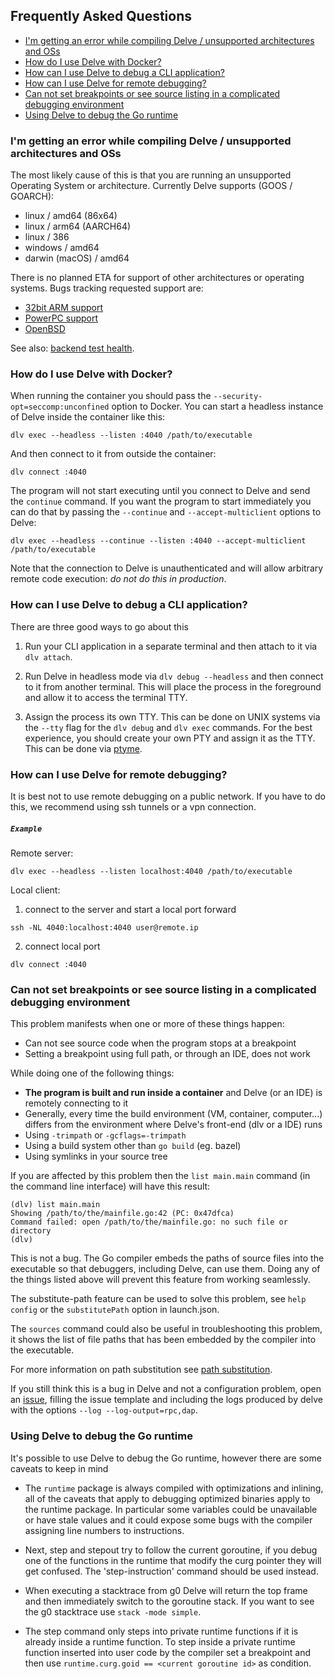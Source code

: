 ## Frequently Asked Questions

<!-- BEGIN TOC -->
* [I'm getting an error while compiling Delve / unsupported architectures and OSs](#unsupportedplatforms)
* [How do I use Delve with Docker?](#docker)
* [How can I use Delve to debug a CLI application?](#ttydebug)
* [How can I use Delve for remote debugging?](#remote)
* [Can not set breakpoints or see source listing in a complicated debugging environment](#substpath)
* [Using Delve to debug the Go runtime](#runtime)
<!-- END TOC -->

### <a name="unsupportedplatforms"></a> I'm getting an error while compiling Delve / unsupported architectures and OSs

The most likely cause of this is that you are running an unsupported Operating System or architecture.
Currently Delve supports (GOOS / GOARCH):
* linux / amd64 (86x64)
* linux / arm64 (AARCH64)
* linux / 386
* windows / amd64
* darwin (macOS) / amd64

There is no planned ETA for support of other architectures or operating systems. Bugs tracking requested support are:

- [32bit ARM support](https://github.com/backman-git/delve/issues/328)
- [PowerPC support](https://github.com/backman-git/delve/issues/1564)
- [OpenBSD](https://github.com/backman-git/delve/issues/1477)

See also: [backend test health](backend_test_health.md).

### <a name="docker"></a> How do I use Delve with Docker?

When running the container you should pass the `--security-opt=seccomp:unconfined` option to Docker. You can start a headless instance of Delve inside the container like this:

```
dlv exec --headless --listen :4040 /path/to/executable
```

And then connect to it from outside the container:

```
dlv connect :4040
```

The program will not start executing until you connect to Delve and send the `continue` command.  If you want the program to start immediately you can do that by passing the `--continue` and `--accept-multiclient` options to Delve:

```
dlv exec --headless --continue --listen :4040 --accept-multiclient /path/to/executable
```

Note that the connection to Delve is unauthenticated and will allow arbitrary remote code execution: *do not do this in production*.

### <a name="ttydebug"></a> How can I use Delve to debug a CLI application?

There are three good ways to go about this

1. Run your CLI application in a separate terminal and then attach to it via `dlv attach`. 

1. Run Delve in headless mode via `dlv debug --headless` and then connect to it from
another terminal. This will place the process in the foreground and allow it to access
the terminal TTY.

1. Assign the process its own TTY. This can be done on UNIX systems via the `--tty` flag for the 
`dlv debug` and `dlv exec` commands. For the best experience, you should create your own PTY and 
assign it as the TTY. This can be done via [ptyme](https://github.com/derekparker/ptyme).

### <a name="remote"></a> How can I use Delve for remote debugging?

It is best not to use remote debugging on a public network. If you have to do this, we recommend using ssh tunnels or a vpn connection.  

##### ```Example ``` 

Remote server:
```
dlv exec --headless --listen localhost:4040 /path/to/executable
```

Local client:
1. connect to the server and start a local port forward

```
ssh -NL 4040:localhost:4040 user@remote.ip
```

2. connect local port
```
dlv connect :4040
```

### <a name="substpath"></a> Can not set breakpoints or see source listing in a complicated debugging environment

This problem manifests when one or more of these things happen:

* Can not see source code when the program stops at a breakpoint
* Setting a breakpoint using full path, or through an IDE, does not work

While doing one of the following things:

* **The program is built and run inside a container** and Delve (or an IDE) is remotely connecting to it
* Generally, every time the build environment (VM, container, computer...) differs from the environment where Delve's front-end (dlv or a IDE) runs 
* Using `-trimpath` or `-gcflags=-trimpath`
* Using a build system other than `go build` (eg. bazel)
* Using symlinks in your source tree

If you are affected by this problem then the `list main.main` command (in the command line interface) will have this result:

```
(dlv) list main.main
Showing /path/to/the/mainfile.go:42 (PC: 0x47dfca)
Command failed: open /path/to/the/mainfile.go: no such file or directory
(dlv)
```

This is not a bug. The Go compiler embeds the paths of source files into the executable so that debuggers, including Delve, can use them. Doing any of the things listed above will prevent this feature from working seamlessly.

The substitute-path feature can be used to solve this problem, see `help config` or the `substitutePath` option in launch.json.

The `sources` command could also be useful in troubleshooting this problem, it shows the list of file paths that has been embedded by the compiler into the executable.

For more information on path substitution see [path substitution](cli/substitutepath.md).

If you still think this is a bug in Delve and not a configuration problem, open an [issue](https://github.com/backman-git/delve/issues), filling the issue template and including the logs produced by delve with the options `--log --log-output=rpc,dap`.

### <a name="runtime"></a> Using Delve to debug the Go runtime

It's possible to use Delve to debug the Go runtime, however there are some caveats to keep in mind

* The `runtime` package is always compiled with optimizations and inlining, all of the caveats that apply to debugging optimized binaries apply to the runtime package. In particular some variables could be unavailable or have stale values and it could expose some bugs with the compiler assigning line numbers to instructions.

* Next, step and stepout try to follow the current goroutine, if you debug one of the functions in the runtime that modify the curg pointer they will get confused. The 'step-instruction' command should be used instead.
 
* When executing a stacktrace from g0 Delve will return the top frame and then immediately switch to the goroutine stack. If you want to see the g0 stacktrace use `stack -mode simple`.

* The step command only steps into private runtime functions if it is already inside a runtime function. To step inside a private runtime function inserted into user code by the compiler set a breakpoint and then use `runtime.curg.goid == <current goroutine id>` as condition.
